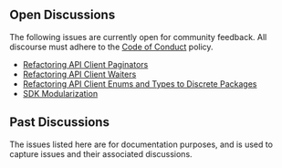Open Discussions
---
The following issues are currently open for community feedback.
All discourse must adhere to the [Code of Conduct] policy.

* [Refactoring API Client Paginators](https://github.com/matthew188/aws-sdk-go-v2/issues/439)
* [Refactoring API Client Waiters](https://github.com/matthew188/aws-sdk-go-v2/issues/442)
* [Refactoring API Client Enums and Types to Discrete Packages](https://github.com/matthew188/aws-sdk-go-v2/issues/445)
* [SDK Modularization](https://github.com/matthew188/aws-sdk-go-v2/issues/444)

Past Discussions
---
The issues listed here are for documentation purposes, and is used to capture issues and their associated discussions.

[Code of Conduct]: https://github.com/matthew188/aws-sdk-go-v2/blob/main/CODE_OF_CONDUCT.md
